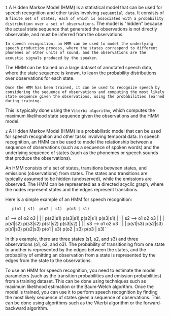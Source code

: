 `1`
A Hidden Markov Model (HMM) is a statistical model that can be used for speech recognition and other tasks involving `sequential data`. It consists of a `finite set of states, each of which is associated with a probability distribution over a set of observations`. The model is "hidden" because the actual state sequence that generated the observations is not directly observable, and must be inferred from the observations.

`In speech recognition, an HMM can be used to model the underlying speech production process, where the states correspond to different phonemes or other units of sound, and the observations are the acoustic signals produced by the speaker`.

The HMM can be trained on a large dataset of annotated speech data, where the state sequence is known, to learn the probability distributions over observations for each state.

`Once the HMM has been trained, it can be used to recognize speech by considering the sequence of observations and computing the most likely state sequence given the observations, using the probabilities learned during training.` 

This is typically done using the `Viterbi algorithm`, which computes the maximum likelihood state sequence given the observations and the HMM model.



`2`
A Hidden Markov Model (HMM) is a probabilistic model that can be used for speech recognition and other tasks involving temporal data. In speech recognition, an HMM can be used to model the relationship between a sequence of observations (such as a sequence of spoken words) and the underlying sequence of states (such as the phonemes or speech sounds that produce the observations).

An HMM consists of a set of states, transitions between states, and emissions (observations) from states. The states and transitions are typically assumed to be hidden (unobserved), while the emissions are observed. The HMM can be represented as a directed acyclic graph, where the nodes represent states and the edges represent transitions.

Here is a simple example of an HMM for speech recognition:

       p(o1 | s1)  p(o2 | s1)  p(o3 | s1)
s1 --> o1         o2          o3
       |          |           |
p(s2|s1) p(s3|s1) p(s2|s1) p(s3|s1)
       |          |           |
s2 --> o1         o2          o3
       |          |           |
p(s1|s2) p(s3|s2) p(s1|s2) p(s3|s2)
       |          |           |
s3 --> o1         o2          o3
       |          |           |
p(s1|s3) p(s2|s3) p(s1|s3) p(s2|s3)
       p(o1 | s3)  p(o2 | s3)  p(o3 | s3)`


In this example, there are three states (s1, s2, and s3) and three observations (o1, o2, and o3). The probability of transitioning from one state to another is represented by the edges between the states, and the probability of emitting an observation from a state is represented by the edges from the state to the observations.

To use an HMM for speech recognition, you need to estimate the model parameters (such as the transition probabilities and emission probabilities) from a training dataset. This can be done using techniques such as maximum likelihood estimation or the Baum-Welch algorithm. Once the model is trained, you can use it to perform speech recognition by finding the most likely sequence of states given a sequence of observations. This can be done using algorithms such as the Viterbi algorithm or the forward-backward algorithm.